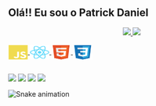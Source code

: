 ## Olá!! Eu sou o Patrick Daniel

<div align="center">
  <a href="https://github.com/oPatrickDaniel">
  <img height="170em" src="https://github-readme-stats.vercel.app/api?username=oPatrickDaniel&show_icons=true&theme=radical&include_all_commits=true&count_private=true"/>
  <img height="170em" src="https://github-readme-stats.vercel.app/api/top-langs/?username=oPatrickDaniel&layout=compact&langs_count=7&theme=radical"/>
</div>

<div style="display: inline_block"><br>
  <img align="center" alt="Rafa-Js" height="30" width="40" src="https://raw.githubusercontent.com/devicons/devicon/master/icons/javascript/javascript-plain.svg">
  <img align="center" alt="Rafa-React" height="30" width="40" src="https://raw.githubusercontent.com/devicons/devicon/master/icons/react/react-original.svg">
  <img align="center" alt="Rafa-HTML" height="30" width="40" src="https://raw.githubusercontent.com/devicons/devicon/master/icons/html5/html5-original.svg">
  <img align="center" alt="Rafa-CSS" height="30" width="40" src="https://raw.githubusercontent.com/devicons/devicon/master/icons/css3/css3-original.svg">
  </div>
  
  
  ##
 
<div>

<a href="https://www.linkedin.com/in/patrick-daniel-57423723b" target="_blank"><img src="https://img.shields.io/badge/-LinkedIn-%230077B5?style=for-the-badge&logo=linkedin&logoColor=white" target="_blank"></a> 
<a href="https://www.instagram.com/patrick.jml" target="_blank"><img src="https://img.shields.io/badge/-Instagram-%23E4405F?style=for-the-badge&logo=instagram&logoColor=white" target="_blank"></a>
<a href = "mailto:contato.pdani@gmail.com"><img src="https://img.shields.io/badge/-Gmail-%23333?style=for-the-badge&logo=gmail&logoColor=white" target="_blank"></a>
<a href="https://www.youtube.com/channel/UCJE9F9F_njTa-aPTlaXBxJw" target="_blank"><img src="https://img.shields.io/badge/YouTube-FF0000?style=for-the-badge&logo=youtube&logoColor=white" target="_blank"></a>

![Snake animation](https://github.com/oPatrickDaniel/oPatrickDaniel/blob/output/github-contribution-grid-snake.svg)

</div>
